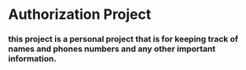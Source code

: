 # Authorization Project

### this project is a personal project that is for keeping track of names and phones numbers and any other important information.
